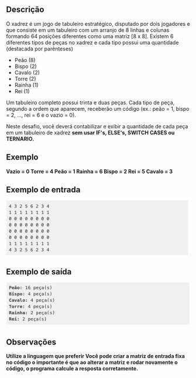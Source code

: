 ## Descrição
O xadrez é um jogo de tabuleiro estratégico, disputado por dois jogadores e que consiste em um tabuleiro com um arranjo de 8 linhas e colunas formando 64 posições diferentes como uma matriz [8 x 8]. Existem 6 diferentes tipos de peças no xadrez e cada tipo possui uma quantidade (destacada por parênteses)

- Peão (8)
- Bispo (2)
- Cavalo (2)
- Torre (2)
- Rainha (1)
- Rei (1)


Um tabuleiro completo possui trinta e duas peças. Cada tipo de peça, segundo a ordem que aparecem, receberão um código (ex.: peão = 1, bispo = 2, …, rei = 6 e o vazio = 0).

Neste desafio, você deverá contabilizar e exibir a quantidade de cada peça em um tabuleiro de xadrez <strong>sem usar IF's, ELSE's, SWITCH CASES ou TERNARIO.<strong>


## Exemplo
Vazio 	 = 0	Torre	 = 4
Peão   	 = 1 	Rainha = 6
Bispo  	 = 2	Rei 	 = 5
Cavalo	 = 3	


## Exemplo de entrada
![image](uploads/ab5e9145fed25e7640f472ff7f2afd85/image.png)

## Exemplo de saída
![image](uploads/bc5cea353ad65c7e99d44e356942044b/image.png)

## Observações
Utilize a linguagem que preferir
Você pode criar a matriz de entrada fixa no código o importante é que ao alterar a matriz e rodar novamente o código, o programa calcule a resposta corretamente.